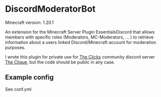 # DiscordModeratorBot

Minecraft version: 1.20.1

An extension for the Minecraft Server Plugin EssentialsDiscord that allows members with specific roles (Moderators, MC-Moderators, ... ) to retrieve information  about a users linked Discord/Minecraft account for moderation purposes.

I wrote this plugin for private use for [The Clicks](https://www.youtube.com/channel/UCPr3T20IPZ03gU9gZ2BwM5g) community discord server [The Clique](https://discord.com/servers/the-clique-460806595803217932), but the code should be public in any case. 

## Example config
See conf.yml
